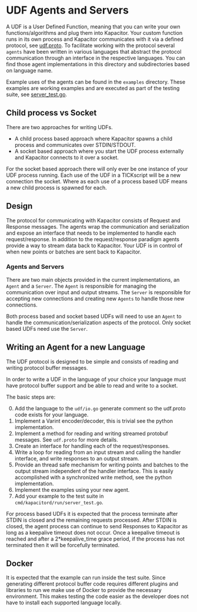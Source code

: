 # UDF Agents and Servers

A UDF is a User Defined Function, meaning that you can write your own functions/algorithms and plug them into Kapacitor.
Your custom function runs in its own process and Kapacitor communicates with it via a defined protocol, see [udf.proto](https://github.com/influxdata/kapacitor/blob/master/udf/agent/udf.proto).
To facilitate working with the protocol several `agents` have been written in various languages that abstract the protocol communication through an interface in the respective languages.
You can find those agent implementations in this directory and subdirectories based on language name.


Example uses of the agents can be found in the `examples` directory.
These examples are working examples and are executed as part of the testing suite,
see [server_test.go](https://github.com/influxdata/kapacitor/blob/master/server/server_test.go).

## Child process vs Socket

There are two approaches for writing UDFs.

* A child process based approach where Kapacitor spawns a child process and communicates over STDIN/STDOUT.
* A socket based approach where you start the UDF process externally and Kapacitor connects to it over a socket.

For the socket based approach there will only ever be one instance of your UDF process running.
Each use of the UDF in a TICKscript will be a new connection the socket.
Where as each use of a process based UDF means a new child process is spawned for each.

## Design

The protocol for communicating with Kapacitor consists of Request and Response messages.
The agents wrap the communication and serialization and expose an interface that needs to be implemented to handle each request/response.
In addition to the request/response paradigm agents provide a way to stream data back to Kapacitor.
Your UDF is in control of when new points or batches are sent back to Kapacitor.


### Agents and Servers

There are two main objects provided in the current implementations, an `Agent` and a `Server`.
The `Agent` is responsible for managing the communication over input and output streams.
The `Server` is responsible for accepting new connections and creating new `Agents` to handle those new connections.

Both process based and socket based UDFs will need to use an `Agent` to handle the communication/serialization aspects of the protocol.
Only socket based UDFs need use the `Server`.

## Writing an Agent for a new Language

The UDF protocol is designed to be simple and consists of reading and writing protocol buffer messages.

In order to write a UDF in the language of your choice your language must have protocol buffer support and be able to read and write to a socket.

The basic steps are:

0. Add the language to the `udf/io.go` generate comment so the udf.proto code exists for your language.
1. Implement a Varint encoder/decoder, this is trivial see the python implementation.
2. Implement a method for reading and writing streamed protobuf messages. See `udf.proto` for more details.
3. Create an interface for handling each of the request/responses.
4. Write a loop for reading from an input stream and calling the handler interface, and write responses to an output stream.
5. Provide an thread safe mechanism for writing points and batches to the output stream independent of the handler interface.
    This is easily accomplished with a synchronized write method, see the python implementation.
6. Implement the examples using your new agent.
7. Add your example to the test suite in `cmd/kapacitord/run/server_test.go`.

For process based UDFs it is expected that the process terminate after STDIN is closed and the remaining requests processed.
After STDIN is closed, the agent process can continue to send Responses to Kapacitor as long as a keepalive timeout does not occur.
Once a keepalive timeout is reached and after a 2*keepalive_time grace period, if the process has not terminated then it will be forcefully terminated.

## Docker

It is expected that the example can run inside the test suite.
Since generating different protocol buffer code requires different plugins and libraries to run we make use of Docker to provide the necessary environment.
This makes testing the code easier as the developer does not have to install each supported language locally.

